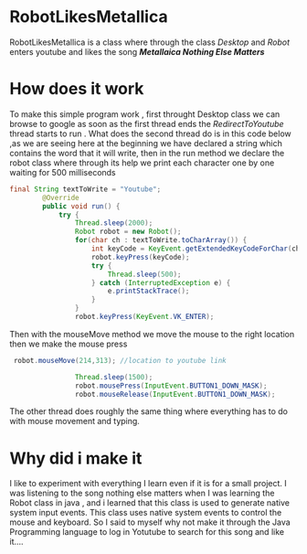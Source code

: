 # RobotLikesMetallica
RobotLikesMetallica is a class where through the class *Desktop* and *Robot* enters youtube and likes the song ***Metallaica Nothing Else Matters***

# How does it work
To make this simple program work , first throught Desktop class we can browse to google as soon as the first thread ends the *RedirectToYoutube* thread starts to run
. What does the second thread do is in this code below ,as we are seeing here at the beginning we have declared a string which contains the word that it will write,
then in the run method we declare the robot class where through its help we print each character one by one waiting for 500 milliseconds

```java
final String textToWrite = "Youtube";
        @Override
        public void run() {
            try {
                Thread.sleep(2000);
                Robot robot = new Robot();
                for(char ch : textToWrite.toCharArray()) {
                    int keyCode = KeyEvent.getExtendedKeyCodeForChar(ch);
                    robot.keyPress(keyCode);
                    try {
                        Thread.sleep(500);
                    } catch (InterruptedException e) {
                        e.printStackTrace();
                    }
                }
                robot.keyPress(KeyEvent.VK_ENTER);
```

Then with the mouseMove method we move the mouse to the right location then we make the mouse press
```java
 robot.mouseMove(214,313); //location to youtube link

                Thread.sleep(1500);
                robot.mousePress(InputEvent.BUTTON1_DOWN_MASK);
                robot.mouseRelease(InputEvent.BUTTON1_DOWN_MASK);
 ```
 The other thread does roughly the same thing where everything has to do with mouse movement and typing.
# Why did i make it
I like to experiment with everything I learn even if it is for a small project.
I was listening to the song nothing else matters when I was learning the Robot class in java , 
and i learned that this class is used to generate native system input events. This class uses native system events to control
the mouse and keyboard.
So I said to myself why not make it through the Java Programming language to log in
Yotutube to search for this song and like it....

